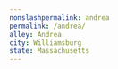 ```yaml
---
﻿nonslashpermalink: andrea
permalink: /andrea/
alley: Andrea
city: Williamsburg
state: Massachusetts
---
```

